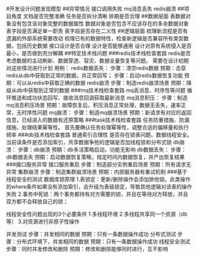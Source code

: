 #开发设计问题发现模型
##异常情况
接口调用失败
mq消息丢失
redis崩溃
##项目角度
文档是否完整准确
任务是否拆分清晰
排期是否合理
##数据层面
表数据对象没有包含该对象完整的数据属性
数据对象是否包含不应该存在的多余数据对象
表字段是否满足单一职责
表字段是否存在二义性
##逻辑层面
梳理新流程是否有遗漏的外部系统需要改动
梳理已有的数据特性，检查新逻辑是否兼容所有类型数据，包括历史数据
接口设计是否合理
设计是否能够通用
设计对原有系统侵入是否最小，是否做到充分解耦
##特定技术栈问题
###redis技术栈检查套路
redis是否考虑数据的主动刷新、数据穿透、容灾、数据全量恢复等问题。
需要在设计初期对这些情况进行计划
用例：
redis数据丢失：
步骤：清空redis数据
预期：击穿redis从db中获取到正常的数据，并正常回写；
步骤：启动redis数据恢复功能
预期：可以从redis中获取正确的数据
redis崩溃
步骤：制造redis崩溃场景
预期：降级从db中获取到正常的数据
###mq技术栈检查套路
mq丢消息、时序性等问题
循环推送和成功状态回写、接收消息回调获取最新消息
mq消息积压：
步骤：制造mq消息积压场景
预期：故障恢复后，积压消息正常处理，数据无丢失，速率正常，无时序性问题
mq崩溃：
步骤：制造mq崩溃场景
预期：新请求有对应的返回信息，已经进入的数据有还原策略
###task技术栈检查套路
任务防重措施、防漏措施、处理结果幂等性。
首先要确认任务处理幂等性，调整合适的偏移量和执行频率
###db技术栈检查套路
普通索引合理性
是否存在锁表问题、数据线程安全。
当前读条件是否添加索引，共享数据争抢的逻辑是否加线程锁和分布式锁
db崩溃：
步骤：db崩溃
预期：db多活策略启动，功能无影响
db数据丢失：
步骤：db数据丢失
预期：启动数据恢复策略，规定时间内数据恢复，并产出恢复结果
###接口服务异常
接口服务重启
步骤：制造部分实例重启场景
预期：所有请求无异常
集群崩溃
步骤：制造集群崩溃场景
预期：内部服务器有重试机制
###基于线程安全的测试
数据库锁原理
1.表锁定：更新/删除操作会添加排他锁。此类操作的where条件如果没有添加索引，会升级为表级锁定，导致其他逻辑对该表的操作失败
2.事务中死锁：两个事务都持有对方需要的锁，并且在等待对方释放，并且双方都不会释放自己的锁；

线程安全性问题出现的3个必要条件
1.多线程环境
2.多线程共享同一个资源（db等）
3.对资源进行非原子性操作

并发测试
步骤：并发相同的数据
预期：只有一条数据操作成功
分布式测试
步骤：分布式环境下，并发相同的数据
预期：只有一条数据操作成功
线程安全测试
步骤：同时并发修改和删除
预期：修改和删除能够同时进行，互不影响